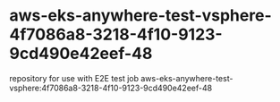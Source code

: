 # aws-eks-anywhere-test-vsphere-4f7086a8-3218-4f10-9123-9cd490e42eef-48
repository for use with E2E test job aws-eks-anywhere-test-vsphere:4f7086a8-3218-4f10-9123-9cd490e42eef-48
